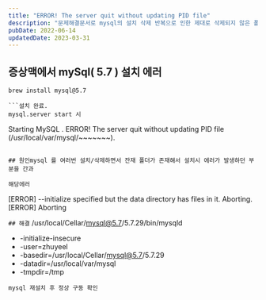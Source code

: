 ```yaml
---
title: "ERROR! The server quit without updating PID file"
description: "문제해결문서로 mysql의 설치 삭제 반복으로 인한 제대로 삭제되지 않은 폴더로 인해 발생하는 오류를 해결한다."
pubDate: 2022-06-14
updatedDate: 2023-03-31
---
```


## 증상맥에서 mySql( 5.7 ) 설치 에러

```
brew install mysql@5.7

```설치 완료.
mysql.server start 시
```
Starting MySQL
. ERROR! The server quit without updating PID file (/usr/local/var/mysql/~~~~~~~).

```위처럼 오류 발생함.

## 원인mysql 를 여러번 설치/삭제하면서 잔재 폴더가 존재해서 설치시 에러가 발생하던 부분을 간과

해당에러
```
[ERROR] --initialize specified but the data directory has files in it. Aborting.
[ERROR] Aborting

```## 해결```
/usr/local/Cellar/mysql@5.7/5.7.29/bin/mysqld
- -initialize-insecure
- -user=zhuyeel
- -basedir=/usr/local/Cellar/mysql@5.7/5.7.29
- -datadir=/usr/local/var/mysql
- -tmpdir=/tmp

```에러 내용 중 --datadir=/usr/local/var/mysql 부분에 해당하는 폴더 삭제 ( rm -rf )
mysql 재설치 후 정상 구동 확인